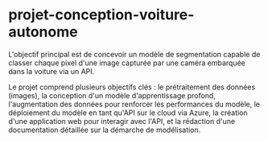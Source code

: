 # projet-conception-voiture-autonome
L'objectif principal est de concevoir un modèle de segmentation capable de classer chaque pixel d'une image capturée par une caméra embarquée dans la voiture via un API.

Le projet comprend plusieurs objectifs clés : le prétraitement des données (images), la conception d'un modèle d'apprentissage profond, l'augmentation des données pour renforcer les performances du modèle, le déploiement du modèle en tant qu'API sur le cloud via Azure, la création d'une application web pour interagir avec l'API, et la rédaction d'une documentation détaillée sur la démarche de modélisation.
